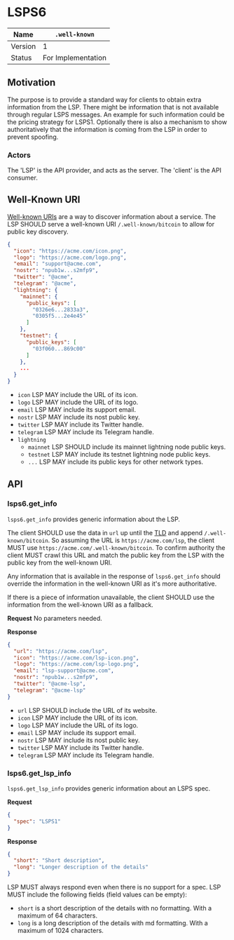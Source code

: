 # LSPS6

| Name    | `.well-known`      |
| ------- |--------------------|
| Version | 1                  |
| Status  | For Implementation |

## Motivation

The purpose is to provide a standard way for clients to obtain extra information from the LSP.
There might be information that is not available through regular LSPS messages.
An example for such information could be the pricing strategy for LSPS1.
Optionally there is also a mechanism to show authoritatively that the information
is coming from the LSP in order to prevent spoofing.

### Actors

The 'LSP' is the API provider, and acts as the server.
The 'client' is the API consumer.

## Well-Known URI

[Well-known URIs][] are a way to discover information about a service.
The LSP SHOULD serve a well-known URI `/.well-known/bitcoin` to allow for public key discovery.

```json
{
  "icon": "https://acme.com/icon.png",
  "logo": "https://acme.com/logo.png",
  "email": "support@acme.com",
  "nostr": "npub1w...s2mfp9",
  "twitter": "@acme",
  "telegram": "@acme",
  "lightning": {
    "mainnet": {
      "public_keys": [
        "0326e6...2833a3",
        "0305f5...2e4e45"
      ]
    },
    "testnet": {
      "public_keys": [
        "03f060...869c00"
      ]
    },
    ...
  }
}
```

- `icon` LSP MAY include the URL of its icon.
- `logo` LSP MAY include the URL of its logo.
- `email` LSP MAY include its support email.
- `nostr` LSP MAY include its nost public key.
- `twitter` LSP MAY include its Twitter handle.
- `telegram` LSP MAY include its Telegram handle.
- `lightning`
  - `mainnet` LSP SHOULD include its mainnet lightning node public keys.
  - `testnet` LSP MAY include its testnet lightning node public keys.
  - `...` LSP MAY include its public keys for other network types.

[Well-known URIs]: https://datatracker.ietf.org/doc/html/rfc8615

## API

### lsps6.get_info

`lsps6.get_info` provides generic information about the LSP.

The client SHOULD use the data in `url` up until the [TLD][] and append `/.well-known/bitcoin`.
So assuming the URL is `https://acme.com/lsp`, the client MUST use `https://acme.com/.well-known/bitcoin`.
To confirm authority the client MUST crawl this URL and
match the public key from the LSP with the public key from the well-known URI.

[TLD]: https://en.wikipedia.org/wiki/Top-level_domain

Any information that is available in the response of `lsps6.get_info`
should override the information in the well-known URI as it's more authoritative.

If there is a piece of information unavailable,
the client SHOULD use the information from the well-known URI as a fallback.

**Request** No parameters needed.

**Response**

```JSON
{
  "url": "https://acme.com/lsp",
  "icon": "https://acme.com/lsp-icon.png",
  "logo": "https://acme.com/lsp-logo.png",
  "email": "lsp-support@acme.com",
  "nostr": "npub1w...s2mfp9",
  "twitter": "@acme-lsp",
  "telegram": "@acme-lsp"
}
```

- `url` LSP SHOULD include the URL of its website.
- `icon` LSP MAY include the URL of its icon.
- `logo` LSP MAY include the URL of its logo.
- `email` LSP MAY include its support email.
- `nostr` LSP MAY include its nost public key.
- `twitter` LSP MAY include its Twitter handle.
- `telegram` LSP MAY include its Telegram handle.

### lsps6.get_lsp_info

`lsps6.get_lsp_info` provides generic information about an LSPS spec.

**Request**
```JSON
{
  "spec": "LSPS1"
}
```

**Response**

```JSON
{
  "short": "Short description",
  "long": "Longer description of the details"
}
```

LSP MUST always respond even when there is no support for a spec. LSP MUST include the following fields
(field values can be empty):
- `short` is a short description of the details with no formatting. With a maximum of 64 characters.
- `long` is a long description of the details with md formatting. With a maximum of 1024 characters.
